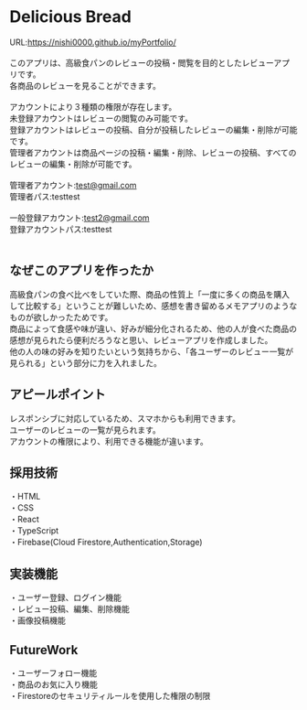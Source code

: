 # Delicious Bread

URL:https://nishi0000.github.io/myPortfolio/<br><br>
このアプリは、高級食パンのレビューの投稿・閲覧を目的としたレビューアプリです。<br>
各商品のレビューを見ることができます。<br>
<br>
アカウントにより３種類の権限が存在します。<br>
未登録アカウントはレビューの閲覧のみ可能です。<br>
登録アカウントはレビューの投稿、自分が投稿したレビューの編集・削除が可能です。<br>
管理者アカウントは商品ページの投稿・編集・削除、レビューの投稿、すべてのレビューの編集・削除が可能です。<br>
<br>
管理者アカウント:test@gmail.com<br>
管理者パス:testtest<br>
<br>
一般登録アカウント:test2@gmail.com<br>
登録アカウントパス:testtest<br>
<br>
## なぜこのアプリを作ったか

高級食パンの食べ比べをしていた際、商品の性質上「一度に多くの商品を購入して比較する」ということが難しいため、感想を書き留めるメモアプリのようなものが欲しかったためです。<br>
商品によって食感や味が違い、好みが細分化されるため、他の人が食べた商品の感想が見られたら便利だろうなと思い、レビューアプリを作成しました。<br>
他の人の味の好みを知りたいという気持ちから、「各ユーザーのレビュー一覧が見られる」という部分に力を入れました。<br>

## アピールポイント
レスポンシブに対応しているため、スマホからも利用できます。<br>
ユーザーのレビューの一覧が見られます。<br>
アカウントの権限により、利用できる機能が違います。<br>

## 採用技術
・HTML<br>
・CSS<br>
・React<br>
・TypeScript<br>
・Firebase(Cloud Firestore,Authentication,Storage)

## 実装機能
・ユーザー登録、ログイン機能<br>
・レビュー投稿、編集、削除機能<br>
・画像投稿機能<br>

## FutureWork
・ユーザーフォロー機能<br>
・商品のお気に入り機能<br>
・Firestoreのセキュリティルールを使用した権限の制限
